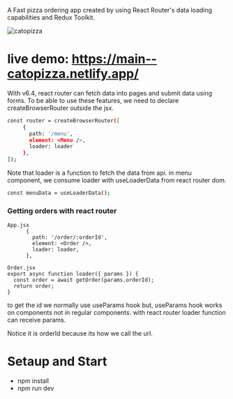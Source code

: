 A Fast pizza ordering app created by using React Router's data loading capabilities and Redux Toolkit.

![catopizza](https://github.com/cagatayiscann/fast-react-pizza/assets/64129421/e6de891f-8259-4ec9-aef6-bb88349a697b)

# live demo: https://main--catopizza.netlify.app/


With v6.4, react router can fetch data into pages and submit data using forms.
To be able to use these features, we need to declare createBrowserRouter outside the jsx.
 ```bash
const router = createBrowserRouter([
      {
        path: '/menu',
        element: <Menu />,
        loader: loader
      },    
]);

```

Note that loader is a function to fetch the data from api.
in menu component, we consume loader with useLoaderData from react router dom.

```bash
const menuData = useLoaderData();
```

### Getting orders with react router
```
App.jsx
      {
        path: '/order/:orderId',
        element: <Order />,
        loader: loader,
      },
```
```
Order.jsx
export async function loader({ params }) {
  const order = await getOrder(params.orderId);
  return order;
}
```
to get the id we normally use useParams hook but,
useParams hook works on components not in regular components.
with react router loader function can receive params.

Notice it is orderId because its how we call the url.

# Setaup and Start
- npm install
- npm run dev
